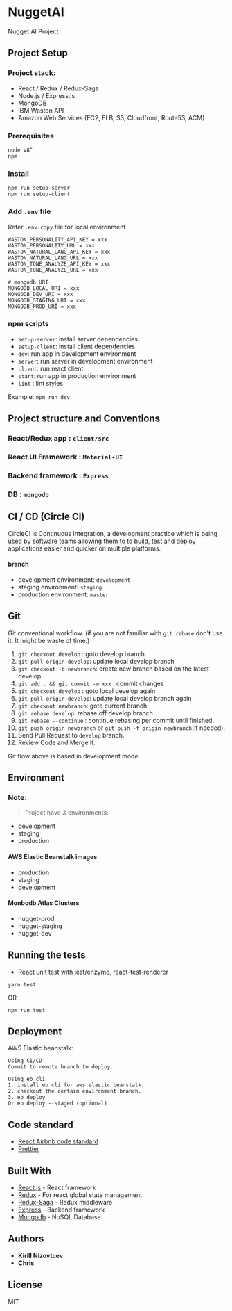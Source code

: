 # NuggetAI

Nugget AI Project

## Project Setup

### Project stack:
- React / Redux / Redux-Saga
- Node.js / Express.js
- MongoDB
- IBM Waston API
- Amazon Web Services (EC2, ELB, S3, Cloudfront, Route53, ACM)

### Prerequisites
```
node v8^
npm
```

### Install
```
npm run setup-server
npm run setup-client
```
### Add `.env` file
Refer `.env.copy` file for local environment
```
WASTON_PERSONALITY_API_KEY = xxx
WASTON_PERSONALITY_URL = xxx
WASTON_NATURAL_LANG_API_KEY = xxx
WASTON_NATURAL_LANG_URL = xxx
WASTON_TONE_ANALYZE_API_KEY = xxx
WASTON_TONE_ANALYZE_URL = xxx

# mongodb URI
MONGODB_LOCAL_URI = xxx
MONGODB_DEV_URI = xxx
MONGODB_STAGING_URI = xxx
MONGODB_PROD_URI = xxx
```

### npm scripts

- `setup-server`: install server dependencies
- `setup-client`: install client dependencies
- `dev`: run app in development environment
- `server`: run server in development environment
- `client`: run react client
- `start`: run app in production environment
- `lint` : lint styles

Example: `npm run dev`
## Project structure and Conventions
### React/Redux app : `client/src`
### React UI Framework : `Material-UI`
### Backend framework : `Express`
### DB : `mongodb`
## CI / CD (Circle CI)
CircleCI is Continuous Integration, a development practice which is being used by software teams allowing them to to build, test and deploy applications easier and quicker on multiple platforms.
#### branch
* development environment: `development`
* staging environment: `staging`
* production environment: `master`
## Git
Git conventional workflow. (if you are not familiar with `git rebase` don't use it. It might be waste of time.)

1. `git checkout develop` : goto develop branch<br/>
2. `git pull origin develop`: update local develop branch<br/>
3. `git checkout -b newbranch`: create new branch based on the latest develop<br/>
4. `git add . && git commit -m xxx` : commit changes<br/>
5. `git checkout develop` : goto local develop again<br/>
6. `git pull origin develop`: update local develop branch again<br/>
7. `git checkout newbranch`: goto current branch<br/>
8. `git rebase develop`: rebase off develop branch<br/>
9. `git rebase --continue` : continue rebasing per commit until finished.<br/>
10. `git push origin newbranch` or `git push -f origin newbranch`(if needed).<br/>
11. Send Pull Request to `develop` branch.<br/>
12. Review Code and Merge it.<br/>

Git flow above is based in development mode.

## Environment
### Note:
> Project have 3 environments:
* development
* staging
* production
#### AWS Elastic Beanstalk images
* production
* staging
* development
#### Monbodb Atlas Clusters
* nugget-prod
* nugget-staging
* nugget-dev
## Running the tests
- React unit test with jest/enzyme, react-test-renderer
```
yarn test
```
OR
```
npm run test
```
## Deployment
AWS Elastic beanstalk:
```
Using CI/CD
Commit to remote branch to deploy.

Using eb cli
1. install eb cli for aws elastic beanstalk.
2. checkout the certain environment branch.
3. eb deploy
Or eb deploy --staged (optional)
```
## Code standard
* [React Airbnb code standard](https://github.com/airbnb/javascript/tree/master/react)
* [Prettier](https://prettier.io/)
## Built With

* [React.js](https://reactjs.org/) - React framework
* [Redux](https://github.com/reduxjs/redux) - For react global state management
* [Redux-Saga](https://github.com/redux-saga/redux-saga) - Redux middleware
* [Express](https://expressjs.com/) - Backend framework
* [Mongodb](https://www.mongodb.com/) - NoSQL Database

## Authors

* **Kirill Nizovtcev**
* **Chris**


## License

MIT
